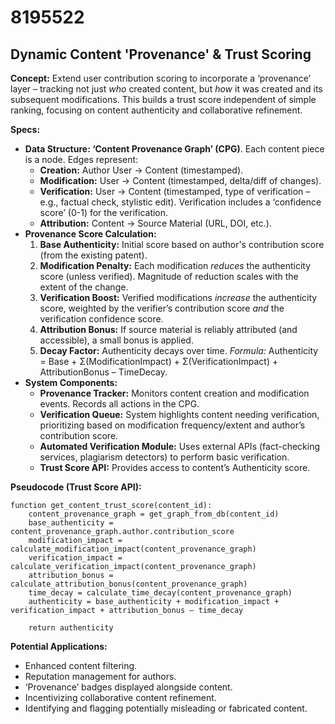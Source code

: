 # 8195522

## Dynamic Content 'Provenance' & Trust Scoring

**Concept:** Extend user contribution scoring to incorporate a ‘provenance’ layer – tracking not just *who* created content, but *how* it was created and its subsequent modifications. This builds a trust score independent of simple ranking, focusing on content authenticity and collaborative refinement.

**Specs:**

*   **Data Structure: ‘Content Provenance Graph’ (CPG)**. Each content piece is a node. Edges represent:
    *   **Creation:** Author User -> Content (timestamped).
    *   **Modification:** User -> Content (timestamped, delta/diff of changes).
    *   **Verification:** User -> Content (timestamped, type of verification – e.g., factual check, stylistic edit).  Verification includes a ‘confidence score’ (0-1) for the verification.
    *   **Attribution:** Content -> Source Material (URL, DOI, etc.).
*   **Provenance Score Calculation:**
    1.  **Base Authenticity:** Initial score based on author's contribution score (from the existing patent).
    2.  **Modification Penalty:** Each modification *reduces* the authenticity score (unless verified). Magnitude of reduction scales with the extent of the change.
    3.  **Verification Boost:** Verified modifications *increase* the authenticity score, weighted by the verifier’s contribution score *and* the verification confidence score.
    4.  **Attribution Bonus:** If source material is reliably attributed (and accessible), a small bonus is applied.
    5.  **Decay Factor:** Authenticity decays over time.
    *Formula:* Authenticity = Base + Σ(ModificationImpact) + Σ(VerificationImpact) + AttributionBonus – TimeDecay.
*   **System Components:**
    *   **Provenance Tracker:** Monitors content creation and modification events. Records all actions in the CPG.
    *   **Verification Queue:** System highlights content needing verification, prioritizing based on modification frequency/extent and author’s contribution score.
    *   **Automated Verification Module:**  Uses external APIs (fact-checking services, plagiarism detectors) to perform basic verification.
    *   **Trust Score API:** Provides access to content’s Authenticity score.

**Pseudocode (Trust Score API):**

```
function get_content_trust_score(content_id):
    content_provenance_graph = get_graph_from_db(content_id)
    base_authenticity = content_provenance_graph.author.contribution_score
    modification_impact = calculate_modification_impact(content_provenance_graph)
    verification_impact = calculate_verification_impact(content_provenance_graph)
    attribution_bonus = calculate_attribution_bonus(content_provenance_graph)
    time_decay = calculate_time_decay(content_provenance_graph)
    authenticity = base_authenticity + modification_impact + verification_impact + attribution_bonus – time_decay

    return authenticity
```

**Potential Applications:**

*   Enhanced content filtering.
*   Reputation management for authors.
*   ‘Provenance’ badges displayed alongside content.
*   Incentivizing collaborative content refinement.
*   Identifying and flagging potentially misleading or fabricated content.